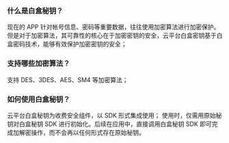 ### 什么是白盒秘钥？
现在的 APP 针对帐号信息、密码等重要数据，往往使用加密算法进行加密保护。但是对于加密算法，其可靠性的核心在于加密密钥的安全，云平台白盒密钥基于白盒密码技术，能够有效保护加密密钥的安全；

### 支持哪些加密算法？
支持 DES、3DES、AES、SM4 等加密算法；

### 如何使用白盒秘钥？
云平台白盒秘钥为收费安全组件，以 SDK 形式集成使用；
使用时，仅需用原始秘钥对白盒秘钥 SDK 进行初始化。后续在应用中，直接调用白盒秘钥 SDK 即可完成加解密操作，而不会再以任何形式存在原始秘钥。
